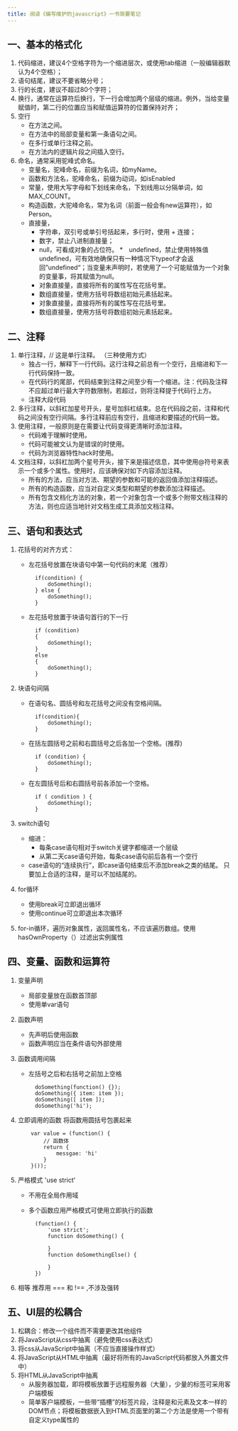 ```yaml
---
title: 阅读《编写维护的javascript》一书简要笔记
---
```


一、基本的格式化
-------------------------------------
1. 代码缩进，建议4个空格字符为一个缩进层次，或使用tab缩进（一般编辑器默认为4个空格）；
2. 语句结尾，建议不要省略分号；
3. 行的长度，建议不超过80个字符；
4. 换行，通常在运算符后换行，下一行会增加两个层级的缩进。例外，当给变量赋值时，第二行的位置应当和赋值运算符的位置保持对齐；
5. 空行
    * 在方法之间。
    * 在方法中的局部变量和第一条语句之间。
    * 在多行或单行注释之前。
    * 在方法内的逻辑片段之间插入空行。
6. 命名，通常采用驼峰式命名。
    * 变量名，驼峰命名，前缀为名词，如myName。
    * 函数和方法名，驼峰命名，前缀为动词，如isEnabled
    * 常量，使用大写字母和下划线来命名，下划线用以分隔单词，如MAX_COUNT。
    * 构造函数，大驼峰命名，常为名词（前面一般会有new运算符），如Person。
    * 直接量，
       * 字符串，双引号或单引号括起来，多行时，使用 + 连接；
       * 数字，禁止八进制直接量；
       * null，可看成对象的占位符。
       *　undefined，禁止使用特殊值undefined，可有效地确保只有一种情况下typeof才会返回”undefined“；当变量未声明时，若使用了一个可能赋值为一个对象的变量事，将其赋值为null。
       * 对象直接量，直接将所有的属性写在花括号里。
       * 数组直接量，使用方括号将数组初始元素括起来。
       * 对象直接量，直接将所有的属性写在花括号里。
       * 数组直接量，使用方括号将数组初始元素括起来。

二、注释
-------------------------
1. 单行注释，// 这是单行注释。 （三种使用方式）
   * 独占一行，解释下一行代码。这行注释之前总有一个空行，且缩进和下一行代码保持一致。
   * 在代码行的尾部，代码结束到注释之间至少有一个缩进。注：代码及注释不应超过单行最大字符数限制，若超过，则将注释提于代码行上方。
   * 注释大段代码
2. 多行注释，以斜杠加星号开头，星号加斜杠结束。总在代码段之前，注释和代码之间没有空行间隔。多行注释前应有空行，且缩进和要描述的代码一致。
3. 使用注释，一般原则是在需要让代码变得更清晰时添加注释。
   * 代码难于理解时使用。
   * 代码可能被文认为是错误的时使用。     
   * 代码为浏览器特性hack时使用。
4. 文档注释，以斜杠加两个星号开头，接下来是描述信息，其中使用@符号来表示一个或多个属性。使用时，应该确保对如下内容添加注释。
   * 所有的方法，应当对方法、期望的参数和可能的返回值添加注释描述。
   * 所有的构造函数，应当对自定义类型和期望的参数添加注释描述。
   * 所有包含文档化方法的对象，若一个对象包含一个或多个附带文档注释的方法，则也应适当地针对文档生成工具添加文档注释。

三、语句和表达式
-------------------------------
1. 花括号的对齐方式：
   * 左花括号放置在块语句中第一句代码的末尾（推荐）

           if(condition) {
               doSomething();
           } else {
               doSomething();
           }

   * 左花括号放置于块语句首行的下一行

           if (condition)
           {
               doSomething();
           }
           else
           {
               doSomething();
           }

2. 块语句间隔
   * 在语句名、圆括号和左花括号之间没有空格间隔。

           if(condition){
               doSomething();
           }

   * 在括左圆括号之前和右圆括号之后各加一个空格。(推荐)

           if (condition) {
               doSomething();
           }

   * 在左圆括号后和右圆括号前各添加一个空格。

           if ( condition ) {
               doSomething();
           }

3. switch语句
   * 缩进：
       * 每条case语句相对于switch关键字都缩进一个层级
       * 从第二天case语句开始，每条case语句前后各有一个空行
   * case语句的“连续执行”，即case语句结束后不添加break之类的结尾。 只要加上合适的注释，是可以不加结尾的。

4. for循环
   * 使用break可立即退出循环
   * 使用continue可立即退出本次循环

5. for-in循环，遍历对象属性，返回属性名，不应该遍历数组。使用hasOwnProperty（）过滤出实例属性

四、变量、函数和运算符
----------------------------
1. 变量声明
   * 局部变量放在函数首顶部
   * 使用单var语句

2. 函数声明
   * 先声明后使用函数
   * 函数声明应当在条件语句外部使用

3. 函数调用间隔
   * 左括号之后和右括号之前加上空格

           doSomething(function() {});
           doSomething({ item: item });
           doSomething([ item ]);
           doSomething('hi');

4. 立即调用的函数 将函数用圆括号包裹起来

           var value = (function() {
               // 函数体
               return {
                   messgae: 'hi'
               }
           }());

5. 严格模式 'use strict'
   * 不用在全局作用域
   * 多个函数应用严格模式可使用立即执行的函数


           (function() {
               'use strict';
               function doSomething() {

               }
               function doSomethingElse() {

               }
           })

6. 相等 推荐用 === 和 !== ,不涉及强转

五、UI层的松耦合
-------------------------
1. 松耦合：修改一个组件而不需要更改其他组件
2. 将JavaScript从css中抽离（避免使用css表达式）
3. 将css从JavaScript中抽离（不应当直接操作样式）
4. 将JavaScript从HTML中抽离（最好将所有的JavaScript代码都放入外置文件中）
5. 将HTML从JavaScript中抽离
   * 从服务器加载，即将模板放置于远程服务器（大量），少量的标签可采用客户端模板
   * 简单客户端模板，一些带“插槽”的标签片段，注释是和元素及文本一样的DOM节点；将模板数据嵌入到HTML页面里的第二个方法是使用一个带有自定义type属性的<script>元素
   * 复杂客户端模板，如Handlebars。

六、避免使用全局变量
----------------------
1. 全局变量带来的问题
   * 命名冲突
   * 代码的脆弱性，当定义函数时，最好尽可能多的将数据置于局部作用域内
   * 难以测试，确保函数不会对全部变量有依赖，增强代码的可测性

2. 意外的全局变量
   * 总是使用var来定义变量，哪怕是定义全部变量
   * 给未声明的变量赋值，使用工具时会报警告。严格模式下会报错

3. 单全局变量方式， 最佳方法是依赖尽可能少的全局变量，即只创建一个全局变量。如jQuery
   * 命名空间，将功能按照命名空间进行分组
   * 模块，一种通用的功能片段，如YUI，AMD等。使用AMD，需要模块加载器，如Dojs，RequireJs

4. 零全局变量， 使用一个立即执行的函数调用并将所有脚本放入其中

七、事件处理
-----------------------------
1. 隔离应用逻辑，将应用逻辑和事件处理的代码拆分开来
2. 不要分发事件对象，最好让时间处理程序成为杰出到event对象的唯一函数。事件处理程序应当在进入应用逻辑之前针对event对象执行任何必要的操作，包括阻止默认事件或阻止事件冒泡，都应当直接包含在事件处理程序中

八、避免“空比较”
---------------------------------
1. 检测原始值,使用typeof
   * 字符串，返回“string”
   * 数字，返回“number”
   * 布尔值，返回“boolean”
   * undefined，返回“undefined”
2. 检测引用值（对象），Object、Array、Date、Error,使用instanceof，语法 value instanceof constructor。 不仅检测构造这个对象的构造器，还检测原型链，也可检测自定义的类型。但是不检测函数和数组
3. 检测函数，使用typeof，返回“function”。在IE8和更早版本的IE浏览器中，检测DOM节点，返回“Object”（可用in）

       if("querySelectorAll" in document){
           //代码块
       }
4. 检测数组


       function isArray(value) {
           return Object.prototype.toString.call(value) === "[object Array]";
       }

5. 检测属性，使用in，如果实例对象的属性存在、或者继承自对象的原型，dou返回true。若检测实例对象的某个属性时候存在，用hasOwnProperty（）方法。在IE8以及更早版本，DOM对象并非继承自Object。


       //、如果沟不确定是否为DOM对象
       if("hasOwnProperty" in Object && Object.hasOwnProperty('related')){
           // 代码块
       }
九、将配置数据从代码中分离出来
-----------------------------
1. 配置数据，是应用中写死的值，如URL，需要展现给用户的字符串，重复的值，设置（比如每页的配置项），任何可能发生变更的值
2. 抽离配置数据， 即将配置数据拿到外部
3. 保存配置数据， 放在单独的文件中。存储数据方式，
   * JSON 文件


           {
               "MSG_INVALID_VALUE": "Invalid value",
               "URL_INVAILID": "/errors/invalid.php",    
               "CSS_SELECTED": "selected"
           }

   * JSONP, 将JSON结构用一个函数包装起来

           myFunc({
               "MSG_INVALID_VALUE": "Invalid value",
               "URL_INVAILID": "/errors/invalid.php",    
               "CSS_SELECTED": "selected"
           })

   * 纯JavaScript，将JSON对象赋值为一个变量，这个变量会被程序用到

           var config = {
               "MSG_INVALID_VALUE": "Invalid value",
               "URL_INVAILID": "/errors/invalid.php",    
               "CSS_SELECTED": "selected"
           }

十、抛出自定义错误
-----------------------
1. 在js中抛出错误，Error对象
       throw new Error("Something bad happened")

   注：没有通过try-catch语句捕获，抛出任何值都将引发一个错误

2. 抛出错误的好处，能够明确问题所在。推荐总是在错误消息中包含函数名称以及函数失败的原因
3. 何时抛出错误，最佳地方在工具函数中。经验法则：
   * 一旦修复了一个很难调试的额错误，尝试增加一两个自定义错误
   * 如果正在写代码，思考一下：“我希望[某些事情]不会发生，如果发生，代码会一团糟”
   * 若在编写别人的代码，思考一下其使用方式，在特定的情况下抛出错误
4. try-catch语句。可能引发错误的代码放在try块中，处理错误的代码放在catch中。finally放一定会被执行的代码

           try{
               SomethingThatMightCauseAnError();
           }catch(ex){
               handleError(ex);
           }finally{
               continueDoingOtherStuff();
           }


5. 错误类型

       Error  //所有错误的基本类型
       EvalError  // 通过eval()函数执行代码发生错误时抛出
       RangeError // 一个数字超出它的边界时抛出
       ReferenceError // 期望的对象存在时抛出
       SyntaxError // 给eval()函数传递的代码中有语法错误时抛出
       TypeError  // 变量不是期望的类型时抛出
       URIError // 给encodeURI()、encodeURIComponent()、decodeURI()或者decodeURIComponent()等函数传递格式非法的URI字符串时抛出

十一、不是你的对象不要动
-----------------------
1. 什么是你的。若你的代码没有创建这些对象，不要修改它们。包括：
   * 原生对象（Object、Array 等）
   * DOM对象（如document）
   * 浏览器对象模型（BOM）对象（例如，window）
   * 类库的对象
2. 原则
   + 不覆盖方法

           // 不好的写法
           document._originalGetElementById = document.getElementById;
           document.getElementById = function (id) {
               if( id == 'window'){
                   return window;
               }else{
                   return document._originalGetElementById(id);_
               }
           };


   + 不新增方法


           //不好的写法，在DOM对象上增加了方法
           document.sayImAwesome = function() {
               alert("You're awesome");
           }

           // 不好的写法，在原生对象上增加了方法
           Array.prototype.reverseSort = function() {
               return this.sort().reverse();
           }

           // 不好的写法，在库对象上增加了方法
           YUI.doSomething = function() {
               // 代码
           }


   + 不删除方法，一是给对应的名字赋值为null，二是使用delete操作符在删除（如果在prototype的属性或方法上使用delete是不起作用的）
3. 更好的途径，基于对象的继承和基于类型的继承
   * 基于对象的继承，也叫原型继承，一个对象继承另外一个对象是不需要调用构造函数的。如ECMAScript5的Object.create()方法

           var person = {
               name: "Bob",
               sayName: function(){
                   console.log(this.name);
               }
           }
           // 创建新对象 继承自person，可访问其属性和方法
           var myPerson = Object.create(person);
           myPerson.sayName();  // Bob

           // 重新定义 myPerson.sayName，则切断对person.sayName的访问
           myPerson.sayName = function(){
               console.log('mom');
           }
           myPerson.sayName(); // mom
           person.sayName(); // Bob

           // Object.create()可指定第二个参数，该参数对象中的属性和方法将添加到新的对象中
           var myPerson = Object.create(person,{
               name: {
                   value: 'Dad'
               }
           })
           myPerson.sayName(); // Dad
           person.sayName(); // Bob

   * 基于类型的继承，通过构造函数实现，需要访问被继承对象的构造函数。需要两步：首先，原型继承；然后，构造器继承。构造器继承是调用超类的构造函数时传入新建的对象作为其this的值

           function Person(name){
               this.name;
           }

           function Author(name){
               Person.call(this,name); // 构造器继承
           }

           Author.prototype = new Person();

   * 门面模式，为一个已存在的对象创建一个新的接口。门面实现一个特定的接口，让一个对象看起来像另一个对象，就称作适配器。门面和适配器唯一的不同是前者创建新接口，后者实现已存在的接口

           function DOMWrapper(ele){
               this.ele = ele;
           }

           DOMWrapper.prototype.addClass = function(className){
               ele.className += " " + className;
           }

           DOMWrapper.prototype.remove = function() {
               this.ele.parentNode.removeChild(this.ele);
           }

           var wrapper = new DOMWrapper(document.getElementById('my-div'));
           wrapper.addClass('selected');
           wrapper.remove();

4. 阻止修改，三种锁定修改的级别，每种都拥有两个方法：一个用来实施操作，一个用来检测是否应用了相应的操作
   - 防止扩展，禁止为对象“添加”属性和方法，但已存在的属性和方法是可以被修改或删除

           //Object.preventExtension(), Object.isExtensible()
           var person = {
               name: 'bob'
           };
           //锁定对象
           Object.preventExtensions(person);
           console.log(Object.isExtensible(person)); // false
           person.age = 25; //正常情况悄悄的失败，除非在strict模式下抛出错误

   - 密封，类似“防止扩展”，而且禁止为对象“删除”已存在的属性和方法

           //Object.seal()密封对象,Object.isSealed()
           Object.seal(person);
           console.log(Object.isExtensible(person)); // false
           console.log(Object.isSealed(person)); // true
           delete person.name; // false 正常情况悄悄的失败，除非是在strict模式下抛出错误
           person.age = 25;

   - 冻结，类似“密封”，而且禁止为对象“删除”已存在的属性和方法（所有字段均为只读）

           //Object.freeze()冻结，Object.isFrozen()
           Object.freeze(person);
           console.log(Object.isExtensible(person)); // false
           console.log(Object.isSealed(person)); // true
           console.log(Object.isFrozen(person)); // true
           person.name = 'mom'; //
           person.age = 25; //同上
           delete person.name; //同上

           // 被冻结的对象同时也是不可扩展和被密封的，故调用Object.isExtensible()返回false，调用Object.isSealed()返回true
           // 被冻结的对象和被密封的对象最大的区别在于，前者禁止任何对已存在属性和方法的修改

十二、浏览器嗅探
---------------------------
